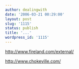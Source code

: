 ```yaml
---
author: dealingwith
date: '2006-03-21 00:29:00'
layout: post
slug: '1115'
status: publish
title: '...'
wordpress_id: '1115'
---
```


http://www.fireland.com/external/

http://www.chokeville.com/

